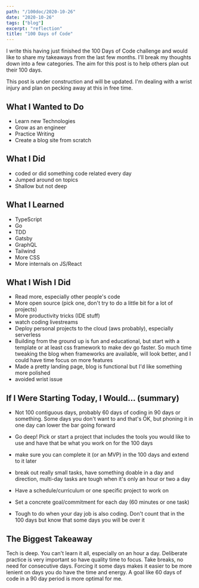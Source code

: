 ```yaml
---
path: "/100doc/2020-10-26"
date: "2020-10-26"
tags: ["blog"]
excerpt: "reflection"
title: "100 Days of Code"
---
```


I write this having just finished the 100 Days of Code challenge and would like to share my takeaways from the last few months. I'll break my thoughts down into a few categories. The aim for this post is to help others plan out their 100 days.

This post is under construction and will be updated. I'm dealing with a wrist injury and plan on pecking away at this in free time.

## What I Wanted to Do

- Learn new Technologies
- Grow as an engineer
- Practice Writing
- Create a blog site from scratch

## What I Did

- coded or did something code related every day
- Jumped around on topics
- Shallow but not deep

## What I Learned

- TypeScript
- Go
- TDD
- Gatsby
- GraphQL
- Tailwind
- More CSS
- More internals on JS/React

## What I Wish I Did

- Read more, especially other people's code
- More open source (pick one, don't try to do a little bit for a lot of projects)
- More productivity tricks (IDE stuff)
- watch coding livestreams
- Deploy personal projects to the cloud (aws probably), especially serverless
- Building from the ground up is fun and educational, but start with a template or at least css framework to make dev go faster. So much time tweaking the blog when frameworks are available, will look better, and I could have time focus on more features
- Made a pretty landing page, blog is functional but I'd like something more polished
- avoided wrist issue

## If I Were Starting Today, I Would... (summary)
- Not 100 contiguous days, probably 60 days of coding in 90 days or something. Some days you don't want to and that's OK, but phoning it in one day can lower the bar going forward
- Go deep! Pick or start a project that includes the tools you would like to use and have that be what you work on for the 100 days
- make sure you can complete it (or an MVP) in the 100 days and extend to it later
- break out really small tasks, have something doable in a day and direction, multi-day tasks are tough when it's only an hour or two a day

- Have a schedule/curriculum or one specific project to work on
- Set a concrete goal/commitment for each day (60 minutes or one task)
- Tough to do when your day job is also coding. Don't count that in the 100 days but know that some days you will be over it

## The Biggest Takeaway

Tech is deep. You can't learn it all, especially on an hour a day. Deliberate practice is very important so have quality time to focus. Take breaks, no need for consecutive days. Forcing it some days makes it easier to be more lenient on days you do have the time and energy. A goal like 60 days of code in a 90 day period is more optimal for me.
